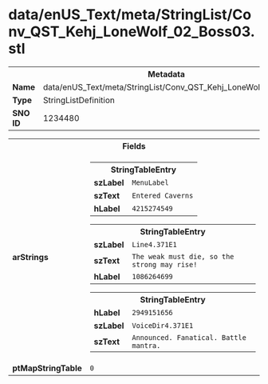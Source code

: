 <h1>data/enUS_Text/meta/StringList/Conv_QST_Kehj_LoneWolf_02_Boss03.stl</h1><table><tr><th colspan="100%">Metadata</th></tr><tr><td><b>Name</b></td><td>data/enUS_Text/meta/StringList/Conv_QST_Kehj_LoneWolf_02_Boss03.stl</td></tr><tr><td><b>Type</b></td><td>StringListDefinition</td></tr><tr><td><b>SNO ID</b></td><td>1234480</td></tr></table>

<table><tr><th colspan="100%">Fields</th></tr><tr><td><b>arStrings</b></td><td><table><tr><th colspan="100%">StringTableEntry</th></tr><tr><td><b>szLabel</b></td><td><code>MenuLabel</code></td></tr><tr><td><b>szText</b></td><td><code>Entered Caverns</code></td></tr><tr><td><b>hLabel</b></td><td><code>4215274549</code></td></tr></table>


<table><tr><th colspan="100%">StringTableEntry</th></tr><tr><td><b>szLabel</b></td><td><code>Line4.371E1</code></td></tr><tr><td><b>szText</b></td><td><code>The weak must die, so the strong may rise!</code></td></tr><tr><td><b>hLabel</b></td><td><code>1086264699</code></td></tr></table>


<table><tr><th colspan="100%">StringTableEntry</th></tr><tr><td><b>hLabel</b></td><td><code>2949151656</code></td></tr><tr><td><b>szLabel</b></td><td><code>VoiceDir4.371E1</code></td></tr><tr><td><b>szText</b></td><td><code>Announced. Fanatical. Battle mantra.</code></td></tr></table>


</td></tr><tr><td><b>ptMapStringTable</b></td><td><code>0</code></td></tr></table>

